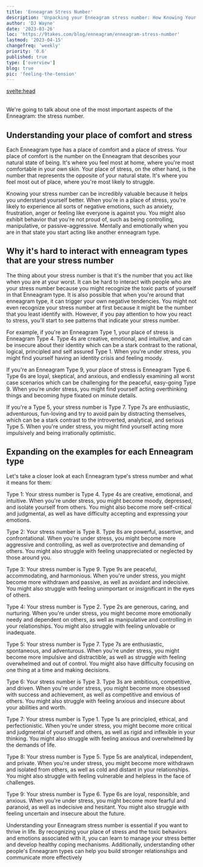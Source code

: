 ```yaml
---
title: 'Enneagram Stress Number'
description: 'Unpacking your Enneagram stress number: How Knowing Your Stress Number Can Help You Thrive'
author: 'DJ Wayne'
date: '2023-03-26'
loc: 'https://9takes.com/blog/enneagram/enneagram-stress-number'
lastmod: '2023-04-15'
changefreq: 'weekly'
priority: '0.6'
published: true
type: ['overview']
blog: true
pic: 'feeling-the-tension'
---
```


<svelte:head>

<meta property="og:image" content="https://9takes.com/blogs/feeling-the-tension.webp" />
  <link rel="canonical" href="https://9takes.com/blog/enneagram/enneagram-stress-number">
</svelte:head>
<script>
	import  PopCard  from "../../lib/components/atoms/PopCard.svelte";
</script>
<div
	style="display: flex;
    justify-content: center;
    margin: 1rem 0;
	"
>
	<PopCard
		image={`/blogs/feeling-the-tension.webp`}
		showIcon={false}
		displayText=""
		altText="two people with tension between them tension"
		subtext=""
	/>
</div>

<p class="firstLetter">We're going to talk about one of the most important aspects of the Enneagram: the stress number.</p>

## Understanding your place of comfort and stress

Each Enneagram type has a place of comfort and a place of stress. Your place of comfort is the number on the Enneagram that describes your natural state of being. It's where you feel most at home, where you're most comfortable in your own skin. Your place of stress, on the other hand, is the number that represents the opposite of your natural state. It's where you feel most out of place, where you're most likely to struggle.

Knowing your stress number can be incredibly valuable because it helps you understand yourself better. When you're in a place of stress, you're likely to experience all sorts of negative emotions, such as anxiety, frustration, anger or feeling like everyone is against you. You might also exhibit behavior that you're not proud of, such as being controlling, manipulative, or passive-aggressive. Mentally and emotionally when you are in that state you start acting like another enneagram type.

## Why it's hard to interact with enneagram types that are your stress number

The thing about your stress number is that it's the number that you act like when you are at your worst. It can be hard to interact with people who are your stress number because you might recognize the toxic parts of yourself in that Enneagram type. It is also possible that when you're around that enneagram type, it can trigger your own negative tendencies. You might not even recognize your stress number at first because it might be the number that you least identify with. However, if you pay attention to how you react to stress, you'll start to see patterns that indicate your stress number.

For example, if you're an Enneagram Type 1, your place of stress is Enneagram Type 4. Type 4s are creative, emotional, and intuitive, and can be insecure about their identity which can be a stark contrast to the rational, logical, principled and self assured Type 1. When you're under stress, you might find yourself having an identity crisis and feeling moody.

If you're an Enneagram Type 9, your place of stress is Enneagram Type 6. Type 6s are loyal, skeptical, and anxious, and endlessly examining all worst case scenarios which can be challenging for the peaceful, easy-going Type 9. When you're under stress, you might find yourself acting overthinking things and becoming hype fixated on minute details.

If you're a Type 5, your stress number is Type 7. Type 7s are enthusiastic, adventurous, fun-loving and try to avoid pain by distracting themselves, which can be a stark contrast to the introverted, analytical, and serious Type 5. When you're under stress, you might find yourself acting more impulsively and being irrationally optimistic.

## Expanding on the examples for each Enneagram type

Let's take a closer look at each Enneagram type's stress number and what it means for them:

Type 1: Your stress number is Type 4. Type 4s are creative, emotional, and intuitive. When you're under stress, you might become moody, depressed, and isolate yourself from others. You might also become more self-critical and judgmental, as well as have difficulty accepting and expressing your emotions.

Type 2: Your stress number is Type 8. Type 8s are powerful, assertive, and confrontational. When you're under stress, you might become more aggressive and controlling, as well as overprotective and demanding of others. You might also struggle with feeling unappreciated or neglected by those around you.

Type 3: Your stress number is Type 9. Type 9s are peaceful, accommodating, and harmonious. When you're under stress, you might become more withdrawn and passive, as well as avoidant and indecisive. You might also struggle with feeling unimportant or insignificant in the eyes of others.

Type 4: Your stress number is Type 2. Type 2s are generous, caring, and nurturing. When you're under stress, you might become more emotionally needy and dependent on others, as well as manipulative and controlling in your relationships. You might also struggle with feeling unlovable or inadequate.

Type 5: Your stress number is Type 7. Type 7s are enthusiastic, spontaneous, and adventurous. When you're under stress, you might become more impulsive and distractible, as well as struggle with feeling overwhelmed and out of control. You might also have difficulty focusing on one thing at a time and making decisions.

Type 6: Your stress number is Type 3. Type 3s are ambitious, competitive, and driven. When you're under stress, you might become more obsessed with success and achievement, as well as competitive and envious of others. You might also struggle with feeling anxious and insecure about your abilities and worth.

Type 7: Your stress number is Type 1. Type 1s are principled, ethical, and perfectionistic. When you're under stress, you might become more critical and judgmental of yourself and others, as well as rigid and inflexible in your thinking. You might also struggle with feeling anxious and overwhelmed by the demands of life.

Type 8: Your stress number is Type 5. Type 5s are analytical, independent, and private. When you're under stress, you might become more withdrawn and isolated from others, as well as cold and distant in your relationships. You might also struggle with feeling vulnerable and helpless in the face of challenges.

Type 9: Your stress number is Type 6. Type 6s are loyal, responsible, and anxious. When you're under stress, you might become more fearful and paranoid, as well as indecisive and hesitant. You might also struggle with feeling uncertain and insecure about the future.

Understanding your Enneagram stress number is essential if you want to thrive in life. By recognizing your place of stress and the toxic behaviors and emotions associated with it, you can learn to manage your stress better and develop healthy coping mechanisms. Additionally, understanding other people's Enneagram types can help you build stronger relationships and communicate more effectively

<div>
<script type="application/ld+json">{
  "@type": "http://schema.org/BlogPosting",
  "http://schema.org/articleBody": "In this blog post, we explore the Enneagram stress number and how it affects your behavior and relationships. Each Enneagram type has a place of comfort and a place of stress, and recognizing your stress number can be incredibly valuable because it helps you understand yourself better. When you're in a place of stress, you're likely to experience negative emotions, such as anxiety and frustration, and exhibit behaviors that you're not proud of. The blog post also explains why it can be challenging to interact with people who are your stress number and how to recognize your stress number. The post provides examples of how each Enneagram type reacts under stress and what it means for them. The examples include tips on how to manage stress better, build stronger relationships, and communicate more effectively. The blog post is perfect for anyone interested in the Enneagram and self-improvement, including individuals, couples, and teams. Whether you're looking to improve your personal or professional life, understanding your Enneagram stress number is essential for your growth and success.",
  "http://schema.org/articleSection": "Enneagram, Personality Types, Stress Number",
  "http://schema.org/author": {
    "@type": "http://schema.org/Person",
    "http://schema.org/name": "DJ Wayne"
  },
  "http://schema.org/dateModified": {
    "@type": "http://schema.org/Date",
    "@value": "2023-03-01T00:00:00-07:00"
  },
  "http://schema.org/datePublished": {
    "@type": "http://schema.org/Date",
    "@value": "2023-02-17T00:00:00-07:00"
  },
  "http://schema.org/description": "Discover your Enneagram stress number and learn how it affects your behavior and relationships. Knowing your stress number can help you manage your stress and develop healthy coping mechanisms. Find out how each Enneagram type reacts under stress and how to interact with them more effectively.",
  "http://schema.org/headline": "Understanding Your Enneagram Stress Number: How It Affects Your Behavior and Relationships",
  "http://schema.org/image": {
    "@id": "https://9takes.com/blogs/feeling-the-tension.webp"
  },
  "http://schema.org/keywords": "Enneagram, Stress Number, Personality Types, Relationships, Coping Mechanisms",
  "http://schema.org/mainEntityOfPage": {
    "@id": "https://9takes.com/blog/enneagram/enneagram-stress-number",
    "@type": "http://schema.org/WebPage"
  },
  "http://schema.org/publisher": {
    "@type": "http://schema.org/Organization",
    "http://schema.org/logo": {
      "@type": "http://schema.org/ImageObject",
      "http://schema.org/url": {
        "@id": "https://9takes.com/brand/darkRubix.png"
      }
    },
    "http://schema.org/name": "9Takes"
  },
  "http://schema.org/text": "In this blog post, we explore the Enneagram stress number and how it affects your behavior and relationships. Each Enneagram type has a place of comfort and a place of stress, and recognizing your stress number can be incredibly valuable because it helps you understand yourself better. When you're in a place of stress, you're likely to experience negative emotions, such as anxiety and frustration, and exhibit behaviors that you're not proud of. The blog post also explains why it can be challenging to interact with people who are your stress number and how to recognize your stress number. The post provides examples of how each Enneagram type reacts under stress and what it means for them. The examples include tips on how to manage stress better, build stronger relationships, and communicate more effectively. The blog post is perfect for anyone interested in the Enneagram and self-improvement, including individuals, couples, and teams. Whether you're looking to improve your personal or professional life, understanding your Enneagram stress number is essential for your growth and success.",
  "http://schema.org/wordCount": "580"
}
</script>
</div>
